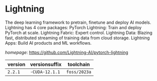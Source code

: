 # Lightning

The deep learning framework to pretrain, finetune and deploy AI models. Lightning has 4 core packages:     PyTorch Lightning: Train and deploy PyTorch at scale.     Lightning Fabric: Expert control.     Lightning Data: Blazing fast, distributed streaming of training data from cloud storage.     Lightning Apps: Build AI products and ML workflows.

*homepage*: <https://github.com/Lightning-AI/pytorch-lightning>

version | versionsuffix | toolchain
--------|---------------|----------
``2.2.1`` | ``-CUDA-12.1.1`` | ``foss/2023a``
